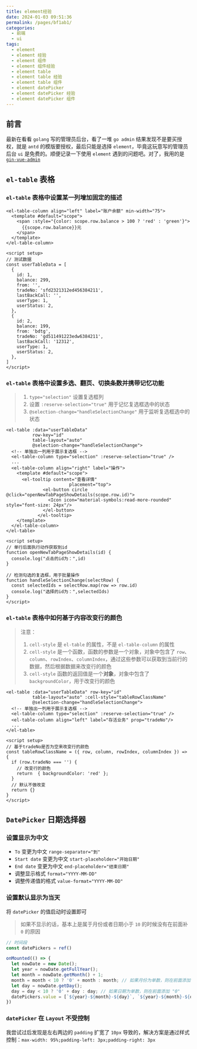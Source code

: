 ```yaml
---
title: element经验
date: 2024-01-03 09:51:36
permalink: /pages/bf1ab1/
categories:
  - 前端
  - ui
tags:
  - element
  - element 经验
  - element 组件
  - element 组件经验
  - element table
  - element table 经验
  - element table 组件
  - element datePicker
  - element datePicker 经验
  - element datePicker 组件
---
```


## 前言

最新在看看 `golang` 写的管理员后台，看了一堆 `go admin` 结果发现不是要买授权，就是 `antd` 的模版要授权，最后只能是选择 `element`，毕竟这玩意写的管理员后台 `ui` 是免费的。顺便记录一下使用 `element` 遇到的问题吧。对了，我用的是 [`gin-vue-admin`](https://www.gin-vue-admin.com/)

<!-- more -->

<InArticleAdsense
    data-ad-client="ca-pub-1725717718088510"
    data-ad-slot="7426219401">
</InArticleAdsense>

## `el-table` 表格

### `el-table` 表格中设置某一列增加固定的描述

``` vue
<el-table-column align="left" label="账户余额" min-width="75">
  <template #default="scope">
    <span :style="{color: scope.row.balance > 100 ? 'red' : 'green'}">
      {{scope.row.balance}}元
    </span>
  </template>  
</el-table-column>

<script setup>
// 测试数据
const userTableData = [
  {
    id: 1,
    balance: 299,
    from: '',
    tradeNo: 'sfd2321312ed456384211',
    lastBackCall: '',
    userType: 1,
    userStatus: 2,
  },
  {
    id: 2,
    balance: 199,
    from: 'bdtg',
    tradeNo: 'gd511491223edw6384211',
    lastBackCall: '12312',
    userType: 1,
    userStatus: 2,
  },
]
</script>
```

### `el-table` 表格中设置多选、翻页、切换条数并携带记忆功能

> 1. `type="selection"` 设置复选框列
> 2. 设置 `:reserve-selection="true"` 用于记忆复选框选中的状态
> 3. `@selection-change="handleSelectionChange"` 用于监听复选框选中的状态

``` vue
<el-table :data="userTableData" 
          row-key="id" 
          table-layout="auto" 
          @selection-change="handleSelectionChange">
  <!-- 单独出一列用于展示复选框 -->
  <el-table-column type="selection" :reserve-selection="true" />
  ...
  <el-table-column align="right" label="操作">
    <template #default="scope">
      <el-tooltip content="查看详情"
                        placement="top">
              <el-button circle @click="openNewTabPageShowDetails(scope.row.id)">
                <Icon icon="material-symbols:read-more-rounded" style="font-size: 24px"/>
              </el-button>
            </el-tooltip>
    </template>
  </el-table-column>
</el-table>

<script setup>
// 单行后面执行动作获取到id
function openNewTabPageShowDetails(id) {
  console.log("点击的id为：",id)
}

// 检测勾选的复选框，用于批量操作
function handleSelectionChange(selectRow) {
  const selectedIds = selectRow.map(row => row.id)
  console.log("选择的id为：",selectedIds)
}
</script>
```

### `el-table` 表格中如何基于内容改变行的颜色

> 注意：
> 1. `cell-style` 是 `el-table` 的属性，不是 `el-table-column` 的属性
> 2. `cell-style` 是一个函数，函数的参数是一个对象，对象中包含了 `row`、`column`、`rowIndex`、`columnIndex`，通过这些参数可以获取到当前行的数据，然后根据数据来改变行的颜色
> 3. `cell-style` 函数的返回值是一个**对象**，对象中包含了 `backgroundColor`，用于改变行的颜色

``` vue
<el-table :data="userTableData" row-key="id"
          table-layout="auto" :cell-style="tableRowClassName"
          @selection-change="handleSelectionChange">
  <!-- 单独出一列用于展示复选框 -->
  <el-table-column type="selection" :reserve-selection="true" />
  <el-table-column align="left" label="存活业务" prop="tradeNo"/>
  ...
</el-table>

<script setup>
// 基于tradeNo是否为空来改变行的颜色
const tableRowClassName = ({ row, column, rowIndex, columnIndex }) => {
  if (row.tradeNo === '') {
    // 改变行的颜色
    return  { backgroundColor: 'red' };
  }
  // 默认不做改变
  return {}
}
</script>
```

## `DatePicker` 日期选择器

### 设置显示为中文

- `To` 变更为中文 `range-separator="到"` 
- `Start date` 变更为中文 `start-placeholder="开始日期"`
- `End date` 变更为中文 `end-placeholder="结束日期"`
- 调整显示格式 `format="YYYY-MM-DD"`
- 调整传递值的格式 `value-format="YYYY-MM-DD"`

### 设置默认显示为当天

将 `datePicker` 的值启动时设置即可

> 如果不显示的话，基本上是属于月份或者日期小于 `10` 的时候没有在前面补 `0` 的原因

``` js
// 时间段
const datePickers = ref()

onMounted(() => {
  let nowDate = new Date();
  let year = nowDate.getFullYear();
  let month = nowDate.getMonth() + 1;
  month = month < 10 ? '0' + month : month; // 如果月份为单数，则在前面添加 "0"
  let day = nowDate.getDay();
  day = day < 10 ? '0' + day : day; // 如果日期为单数，则在前面添加 "0"
  datePickers.value = [`${year}-${month}-${day}`, `${year}-${month}-${day}`]
})
```

### `datePicker` 在 `Layout` 不受控制

我尝试过后发现是左右两边的 `padding` 扩宽了 `10px` 导致的，解决方案是通过样式控制：`max-width: 95%;padding-left: 3px;padding-right: 3px`


